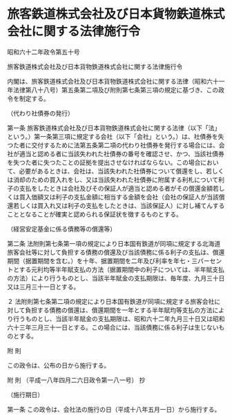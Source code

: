 # 旅客鉄道株式会社及び日本貨物鉄道株式会社に関する法律施行令

昭和六十二年政令第五十号

旅客鉄道株式会社及び日本貨物鉄道株式会社に関する法律施行令

内閣は、旅客鉄道株式会社及び日本貨物鉄道株式会社に関する法律（昭和六十一年法律第八十八号）第五条第二項及び附則第七条第三項の規定に基づき、この政令を制定する。

（代わり社債券の発行）

第一条 旅客鉄道株式会社及び日本貨物鉄道株式会社に関する法律（以下「法」という。）第一条第三項に規定する会社（以下「会社」という。）は、社債券を失つた者に交付するために法第五条第二項の代わり社債券を発行する場合には、会社が適当と認める者に当該失われた社債券の番号を確認させ、かつ、当該社債券を失つた者に失つたことの証拠を提出させなければならない。この場合において、必要があるときは、会社は、当該失われた社債券について償還をし、若しくは消却のための買入れをし、又は当該失われた社債券に附属する利札について利子の支払をしたときは会社及びその保証人が適当と認める者がその償還金額若しくは買入価額又は利子の支払金額に相当する金額を会社（会社の保証人が当該償還若しくは買入れ又は利子の支払をしたときは、当該保証人）に対し補てんすることとなることが確実と認められる保証状を徴するものとする。

（経営安定基金に係る債務等の償還等）

第二条 法附則第七条第一項の規定により日本国有鉄道が同項に規定する北海道旅客会社等に対して負担する債務の償還及び当該債務に係る利子の支払は、償還期間（据置期間を含む。）を十年、据置期間を二年及び利率を年七・三パーセントとする元利均等半年賦支払の方法（据置期間中の利子については、半年賦支払の方法）により行うものとし、当該半年賦金の支払期限は、毎年度、九月三十日又は三月三十一日とする。

２ 法附則第七条第二項の規定により日本国有鉄道が同項に規定する旅客会社に対して負担する債務の償還は、償還期間を一年とする半年賦均等支払の方法により行うものとし、当該半年賦金の支払期限は、昭和六十二年九月三十日又は昭和六十三年三月三十一日とする。この場合には、当該債務に係る利子は生じないものとする。

附 則

この政令は、公布の日から施行する。

附 則 （平成一八年四月二六日政令第一八一号） 抄

（施行期日）

第一条 この政令は、会社法の施行の日（平成十八年五月一日）から施行する。
